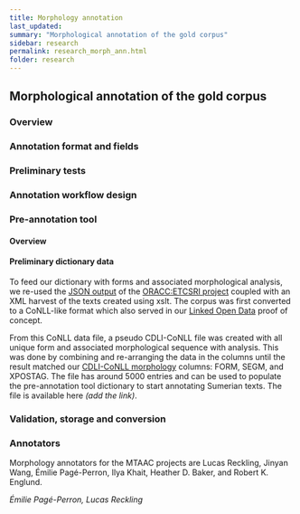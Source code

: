 ```yaml
---
title: Morphology annotation
last_updated:
summary: "Morphological annotation of the gold corpus"
sidebar: research
permalink: research_morph_ann.html
folder: research
---
```

## Morphological annotation of the gold corpus

### Overview

### Annotation format and fields


### Preliminary tests


### Annotation workflow design


### Pre-annotation tool

#### Overview

#### Preliminary dictionary data
To feed our dictionary with forms and associated morphological analysis, we re-used the [JSON output](https://github.com/oracc/json/blob/master/etcsri.zip) of the [ORACC:ETCSRI project](http://oracc.museum.upenn.edu/etcsri/) coupled with an XML harvest of the texts created using xslt. The corpus was first converted to a CoNLL-like format which also served in our [Linked Open Data](/research_lod.html#proof-of-concept) proof of concept.   

From this CoNLL data file, a pseudo CDLI-CoNLL file was created with all unique form and associated morphological sequence with analysis. This was done by combining and re-arranging the data in the columns until the result matched our [CDLI-CoNLL morphology](/cdli_format_cdli-conll.html) columns: FORM, SEGM, and XPOSTAG. The file has around 5000 entries and can be used to populate the pre-annotation tool dictionary to start annotating Sumerian texts. The file is available here *(add the link)*. 

### Validation, storage and conversion


### Annotators
Morphology annotators for the MTAAC projects are Lucas Reckling, Jinyan Wang, Émilie Pagé-Perron, Ilya Khait, Heather D. Baker, and Robert K. Englund. 




*Émilie Pagé-Perron, Lucas Reckling*
